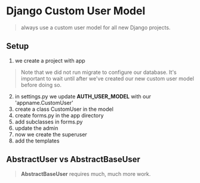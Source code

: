 # Django Custom User Model
> always use a custom user model for all new Django projects.

## Setup
1. we create a project with app 
> Note that we did not run migrate to configure our database. It's important to wait until after we've created our new custom user model before doing so.
2. in settings.py we update **AUTH_USER_MODEL** with our 'appname.CustomUser' 
3. create a class CustomUser in the model
4. create forms.py in the app directory
5. add subclasses in forms.py 
6. update the admin
7. now we create the superuser
8. add the templates


## AbstractUser vs AbstractBaseUser
> **AbstractBaseUser** requires much, much more work.

